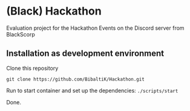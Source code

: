 # (Black) Hackathon
Evaluation project for the Hackathon Events on the Discord server from BlackScorp

## Installation as development environment

Clone this repository

`git clone https://github.com/BibaltiK/Hackathon.git`

Run to start container and set up the dependencies: `./scripts/start`

Done.
